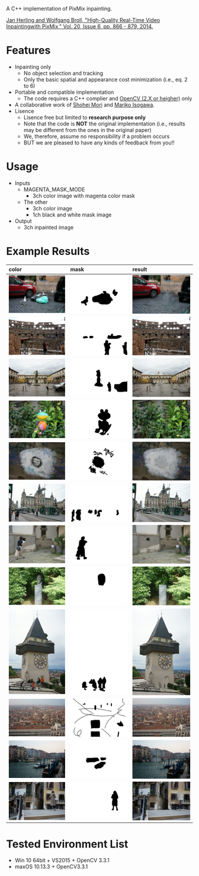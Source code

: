 A C++ implementation of PixMix inpainting.

[Jan Herling and Wolfgang Broll, "High-Quality Real-Time Video Inpaintingwith PixMix," Vol. 20, Issue 6, pp. 866 - 879, 2014.](http://ieeexplore.ieee.org/document/6714519/)

# Features
* Inpainting only
	* No object selection and tracking
	* Only the basic spatial and appearance cost minimization (i.e., eq. 2 to 6)
* Portable and compatible implementation
	* The code requires a C++ complier and [OpenCV (2.X or heigher)](https://opencv.org/) only
* A collaborative work of [Shohei Mori](http://hvrl.ics.keio.ac.jp/mori/) and [Mariko Isogawa](https://sites.google.com/site/marikoisogawa/home/eng).
* Lisence
	* Lisence free but limited to **research purpose only**
	* Note that the code is **NOT** the original implementation (i.e., results may be different from the ones in the original paper)
	* We, therefore, assume no responsibility if a problem occurs
	* BUT we are pleased to have any kinds of feedback from you!!

# Usage
* Inputs
	* MAGENTA_MASK_MODE
		* 3ch color image with magenta color mask
	* The other
		* 3ch color image
		* 1ch black and white mask image
* Output
	* 3ch inpainted image

# Example Results

|color|mask|result|
|:-|:-|:-|
|![birds](./data/birds.png)|![birds_mask](./data/birds_mask.png)|![birds_res](./data/birds_res.png)
|![colosseum](./data/colosseum.png)|![colosseum_mask](./data/colosseum_mask.png)|![colosseum_res](./data/colosseum_res.png)
|![firenze](./data/firenze.png)|![firenze_mask](./data/firenze_mask.png)|![firenze_res](./data/firenze_res.png)
|![frog](./data/frog.png)|![frog_mask](./data/frog_mask.png)|![frog_res](./data/frog_res.png)
|![graffiti](./data/graffiti.png)|![graffiti_mask](./data/graffiti_mask.png)|![graffiti_res](./data/graffiti_res.png)
|![graz](./data/graz.png)|![graz_mask](./data/graz_mask.png)|![graz_res](./data/graz_res.png)
|![graz_wall](./data/graz_wall.png)|![graz_wall_mask](./data/graz_wall_mask.png)|![graz_wall_res](./data/graz_wall_res.png)
|![schlossberg_statue](./data/schlossberg_statue.png)|![schlossberg_statue_mask](./data/schlossberg_statue_mask.png)|![schlossberg_statue_res](./data/schlossberg_statue_res.png)
|![schlossberg_tower](./data/schlossberg_tower.png)|![schlossberg_tower_mask](./data/schlossberg_tower_mask.png)|![schlossberg_tower_res](./data/schlossberg_tower_res.png)
|![venice_roof](./data/venice_roof.png)|![venice_roof_mask](./data/venice_roof_mask.png)|![venice_roof_res](./data/venice_roof_res.png)
|![venice_river](./data/venice_river.png)|![venice_river_mask](./data/venice_river_mask.png)|![venice_river_res](./data/venice_river_res.png)
|![venice_wall](./data/venice_wall.png)|![venice_wall_mask](./data/venice_wall_mask.png)|![venice_wall_res](./data/venice_wall_res.png)


# Tested Environment List
* Win 10 64bit + VS2015 + OpenCV 3.3.1
* maxOS 10.13.3 + OpenCV3.3.1